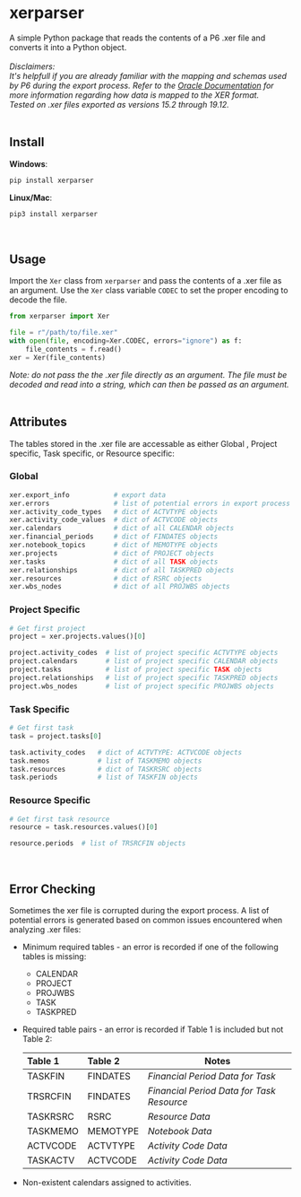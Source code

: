 # xerparser

A simple Python package that reads the contents of a P6 .xer file and converts it into a Python object.  
<br>
*Disclaimers:  
It's helpfull if you are already familiar with the mapping and schemas used by P6 during the export process. 
Refer to the [Oracle Documentation]( https://docs.oracle.com/cd/F25600_01/English/Mapping_and_Schema/xer_import_export_data_map_project/index.htm) for more information regarding how data is mapped to the XER format.  
Tested on .xer files exported as versions 15.2 through 19.12.*  
<br>
## Install
**Windows**:
```bash
pip install xerparser
```
**Linux/Mac**: 
```bash
pip3 install xerparser
```
<br>  

## Usage  
Import the `Xer` class from `xerparser`  and pass the contents of a .xer file as an argument. Use the `Xer` class variable `CODEC` to set the proper encoding to decode the file.
```python
from xerparser import Xer

file = r"/path/to/file.xer"
with open(file, encoding=Xer.CODEC, errors="ignore") as f:
    file_contents = f.read()
xer = Xer(file_contents)
```
*Note: do not pass the the .xer file directly as an argument. The file must be decoded and read into a string, which can then be passed as an argument.*  
<br>
## Attributes 
The tables stored in the .xer file are accessable as either Global , Project specific, Task specific, or Resource specific:
###  Global
  ```python
  xer.export_info           # export data
  xer.errors                # list of potential errors in export process
  xer.activity_code_types   # dict of ACTVTYPE objects
  xer.activity_code_values  # dict of ACTVCODE objects
  xer.calendars             # dict of all CALENDAR objects
  xer.financial_periods     # dict of FINDATES objects
  xer.notebook_topics       # dict of MEMOTYPE objects
  xer.projects              # dict of PROJECT objects
  xer.tasks                 # dict of all TASK objects
  xer.relationships         # dict of all TASKPRED objects
  xer.resources             # dict of RSRC objects
  xer.wbs_nodes             # dict of all PROJWBS objects
  ```  
### Project Specific
```python
# Get first project
project = xer.projects.values()[0]

project.activity_codes  # list of project specific ACTVTYPE objects
project.calendars       # list of project specific CALENDAR objects
project.tasks           # list of project specific TASK objects
project.relationships   # list of project specific TASKPRED objects
project.wbs_nodes       # list of project specific PROJWBS objects
```
### Task Specific
```python
# Get first task
task = project.tasks[0]

task.activity_codes   # dict of ACTVTYPE: ACTVCODE objects
task.memos            # list of TASKMEMO objects
task.resources        # dict of TASKRSRC objects
task.periods          # list of TASKFIN objects
```
### Resource Specific
```python
# Get first task resource
resource = task.resources.values()[0]

resource.periods  # list of TRSRCFIN objects
```

<br>

## Error Checking
Sometimes the xer file is corrupted during the export process. A list of potential errors is generated based on common issues encountered when analyzing .xer files:  
- Minimum required tables - an error is recorded if one of the following tables is missing:
  - CALENDAR
  - PROJECT
  - PROJWBS
  - TASK
  - TASKPRED  
- Required table pairs - an error is recorded if Table 1 is included but not Table 2:  
  
  | Table 1       | Table 2       | Notes    |
  | :----------- |:-------------|----------|
  | TASKFIN | FINDATES | *Financial Period Data for Task* |
  | TRSRCFIN | FINDATES | *Financial Period Data for Task Resource* |
  | TASKRSRC | RSRC | *Resource Data* |
  | TASKMEMO | MEMOTYPE | *Notebook Data* |
  | ACTVCODE | ACTVTYPE | *Activity Code Data* |
  | TASKACTV | ACTVCODE | *Activity Code Data* |

- Non-existent calendars assigned to activities.
